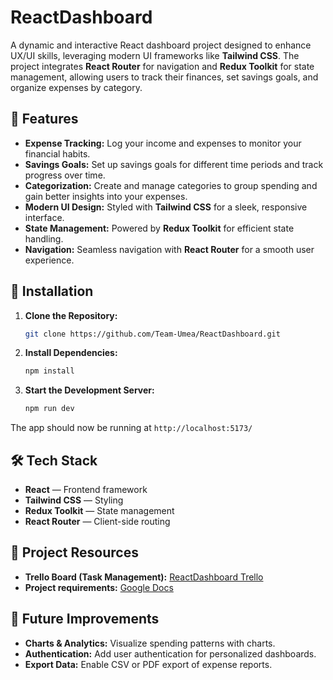 # **ReactDashboard**  

A dynamic and interactive React dashboard project designed to enhance UX/UI skills, leveraging modern UI frameworks like **Tailwind CSS**. The project integrates **React Router** for navigation and **Redux Toolkit** for state management, allowing users to track their finances, set savings goals, and organize expenses by category.  

## 🚀 **Features**  

- **Expense Tracking:** Log your income and expenses to monitor your financial habits.  
- **Savings Goals:** Set up savings goals for different time periods and track progress over time.  
- **Categorization:** Create and manage categories to group spending and gain better insights into your expenses.  
- **Modern UI Design:** Styled with **Tailwind CSS** for a sleek, responsive interface.  
- **State Management:** Powered by **Redux Toolkit** for efficient state handling.  
- **Navigation:** Seamless navigation with **React Router** for a smooth user experience.  

## 📂 **Installation**  

1. **Clone the Repository:**  
   ```bash  
   git clone https://github.com/Team-Umea/ReactDashboard.git  
   ```  

2. **Install Dependencies:**  
   ```bash  
   npm install  
   ```  

3. **Start the Development Server:**  
   ```bash  
   npm run dev  
   ```  

The app should now be running at `http://localhost:5173/`

## 🛠️ **Tech Stack**  

- **React** — Frontend framework  
- **Tailwind CSS** — Styling  
- **Redux Toolkit** — State management  
- **React Router** — Client-side routing  

## 📑 **Project Resources**  

- **Trello Board (Task Management):** [ReactDashboard Trello](https://trello.com/b/t6WihFUK/boilerroom-v9-11)  
- **Project requirements:** [Google Docs](https://docs.google.com/document/d/1H4eDuZfrzw68r0HXZTlOL5OC27io28WSMaKc7NazzCg/edit?tab=t.0)  

## 🎯 **Future Improvements**  

- **Charts & Analytics:** Visualize spending patterns with charts.  
- **Authentication:** Add user authentication for personalized dashboards.  
- **Export Data:** Enable CSV or PDF export of expense reports.    
